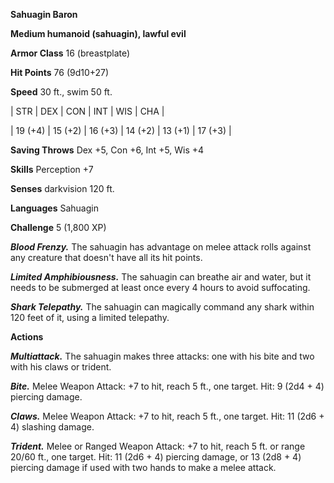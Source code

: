**Sahuagin Baron**

**Medium humanoid (sahuagin), lawful evil**

**Armor Class** 16 (breastplate)

**Hit Points** 76 (9d10+27)

**Speed** 30 ft., swim 50 ft.

|   STR   |   DEX   |   CON   |   INT   |   WIS   |   CHA   |
  
| 19 (+4) | 15 (+2) | 16 (+3) | 14 (+2) | 13 (+1) | 17 (+3) |

**Saving Throws** Dex +5, Con +6, Int +5, Wis +4

**Skills** Perception +7

**Senses** darkvision 120 ft.

**Languages** Sahuagin

**Challenge** 5 (1,800 XP)

***Blood Frenzy.*** The sahuagin has advantage on melee attack rolls against any creature that doesn't have all its hit points.

***Limited Amphibiousness.*** The sahuagin can breathe air and water, but it needs to be submerged at least once every 4 hours to avoid suffocating.

***Shark Telepathy.*** The sahuagin can magically command any shark within 120 feet of it, using a limited telepathy.

**Actions**

***Multiattack.*** The sahuagin makes three attacks: one with his bite and two with his claws or trident.

***Bite.*** Melee Weapon Attack: +7 to hit, reach 5 ft., one target. Hit: 9 (2d4 + 4) piercing damage.

***Claws.*** Melee Weapon Attack: +7 to hit, reach 5 ft., one target. Hit: 11 (2d6 + 4) slashing damage.

***Trident.*** Melee or Ranged Weapon Attack: +7 to hit, reach 5 ft. or range 20/60 ft., one target. Hit: 11 (2d6 + 4) piercing damage, or 13 (2d8 + 4) piercing damage if used with two hands to make a melee attack.

